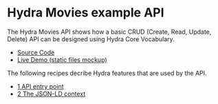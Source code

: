 # Hydra Movies example API

The Hydra Movies API shows how a basic CRUD (Create, Read, Update, Delete) API can be designed using Hydra Core Vocabulary.

  * [Source Code](https://github.com/HydraCG/api-examples/tree/master/movies)
  * [Live Demo (static files mockup)](https://hydra-movies.herokuapp.com/)

The following recipes decribe Hydra features that are used by the API.

  * [1 API entry point](1.entry-point.md)
  * [2 The JSON-LD context](movies/2.context.md)
